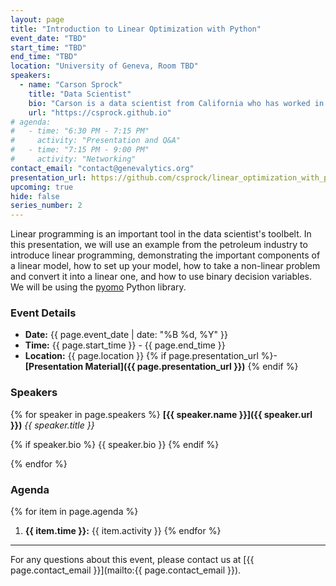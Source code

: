 ```yaml
---
layout: page
title: "Introduction to Linear Optimization with Python"
event_date: "TBD"
start_time: "TBD"
end_time: "TBD"
location: "University of Geneva, Room TBD"
speakers:
  - name: "Carson Sprock"
    title: "Data Scientist"
    bio: "Carson is a data scientist from California who has worked in the freight and commodities industries. He is a generalist but has a special interest in time series."
    url: "https://csprock.github.io"
# agenda:
#   - time: "6:30 PM - 7:15 PM"
#     activity: "Presentation and Q&A"
#   - time: "7:15 PM - 9:00 PM"
#     activity: "Networking"
contact_email: "contact@genevalytics.org"
presentation_url: https://github.com/csprock/linear_optimization_with_python
upcoming: true
hide: false
series_number: 2
---
```


Linear programming is an important tool in the data scientist's toolbelt. In this presentation, we will use an example from the petroleum industry to introduce linear programming, demonstrating the important components of a linear model, how to set up your model, how to take a non-linear problem and convert it into a linear one, and how to use binary decision variables. We will be using the [pyomo](https://www.pyomo.org/) Python library. 


### Event Details

- **Date:** {{ page.event_date | date: "%B %d, %Y" }}
- **Time:** {{ page.start_time }} - {{ page.end_time }}
- **Location:** {{ page.location }}
{% if page.presentation_url %}- **[Presentation Material]({{ page.presentation_url }})** {% endif %}

### Speakers

{% for speaker in page.speakers %}
**[{{ speaker.name }}]({{ speaker.url }})**
*{{ speaker.title }}*

{% if speaker.bio %} {{ speaker.bio }} {% endif %}


{% endfor %}

### Agenda

{% for item in page.agenda %}
1. **{{ item.time }}:** {{ item.activity }}
{% endfor %}

---

For any questions about this event, please contact us at [{{ page.contact_email }}](mailto:{{ page.contact_email }}).